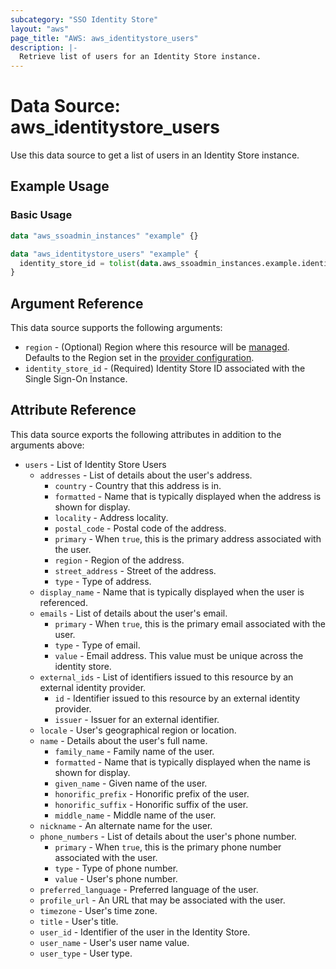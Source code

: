 ```yaml
---
subcategory: "SSO Identity Store"
layout: "aws"
page_title: "AWS: aws_identitystore_users"
description: |-
  Retrieve list of users for an Identity Store instance.
---
```


# Data Source: aws_identitystore_users

Use this data source to get a list of users in an Identity Store instance.

## Example Usage

### Basic Usage

```terraform
data "aws_ssoadmin_instances" "example" {}

data "aws_identitystore_users" "example" {
  identity_store_id = tolist(data.aws_ssoadmin_instances.example.identity_store_ids)[0]
}
```

## Argument Reference

This data source supports the following arguments:

* `region` - (Optional) Region where this resource will be [managed](https://docs.aws.amazon.com/general/latest/gr/rande.html#regional-endpoints). Defaults to the Region set in the [provider configuration](https://registry.terraform.io/providers/hashicorp/aws/latest/docs#aws-configuration-reference).
* `identity_store_id` - (Required) Identity Store ID associated with the Single Sign-On Instance.

## Attribute Reference

This data source exports the following attributes in addition to the arguments above:

* `users` - List of Identity Store Users
    * `addresses` - List of details about the user's address.
        * `country` - Country that this address is in.
        * `formatted` - Name that is typically displayed when the address is shown for display.
        * `locality` - Address locality.
        * `postal_code` - Postal code of the address.
        * `primary` - When `true`, this is the primary address associated with the user.
        * `region` - Region of the address.
        * `street_address` - Street of the address.
        * `type` - Type of address.
    * `display_name` - Name that is typically displayed when the user is referenced.
    * `emails` - List of details about the user's email.
        * `primary` - When `true`, this is the primary email associated with the user.
        * `type` - Type of email.
        * `value` - Email address. This value must be unique across the identity store.
    * `external_ids` - List of identifiers issued to this resource by an external identity provider.
        * `id` - Identifier issued to this resource by an external identity provider.
        * `issuer` - Issuer for an external identifier.
    * `locale` - User's geographical region or location.
    * `name` - Details about the user's full name.
        * `family_name` - Family name of the user.
        * `formatted` - Name that is typically displayed when the name is shown for display.
        * `given_name` - Given name of the user.
        * `honorific_prefix` - Honorific prefix of the user.
        * `honorific_suffix` - Honorific suffix of the user.
        * `middle_name` - Middle name of the user.
    * `nickname` - An alternate name for the user.
    * `phone_numbers` - List of details about the user's phone number.
        * `primary` - When `true`, this is the primary phone number associated with the user.
        * `type` - Type of phone number.
        * `value` - User's phone number.
    * `preferred_language` - Preferred language of the user.
    * `profile_url` - An URL that may be associated with the user.
    * `timezone` - User's time zone.
    * `title` - User's title.
    * `user_id` - Identifier of the user in the Identity Store.
    * `user_name` - User's user name value.
    * `user_type` - User type.
